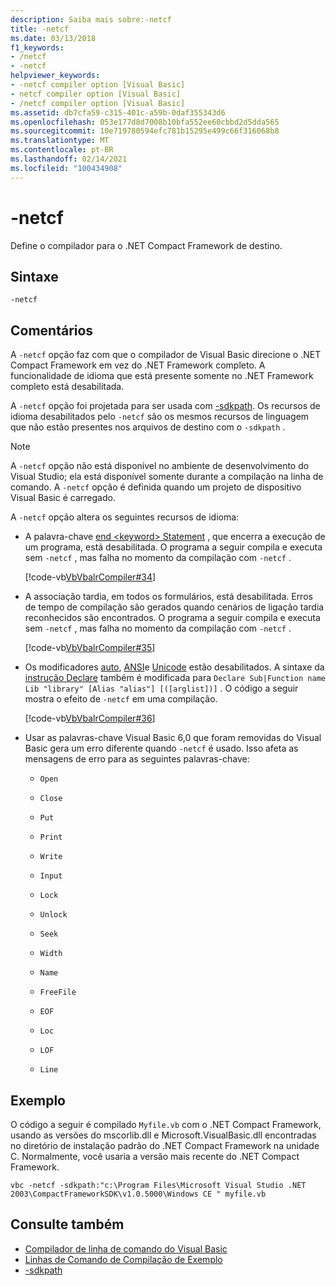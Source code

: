```yaml
---
description: Saiba mais sobre:-netcf
title: -netcf
ms.date: 03/13/2018
f1_keywords:
- /netcf
- -netcf
helpviewer_keywords:
- -netcf compiler option [Visual Basic]
- netcf compiler option [Visual Basic]
- /netcf compiler option [Visual Basic]
ms.assetid: db7cfa59-c315-401c-a59b-0daf355343d6
ms.openlocfilehash: 053e177d8d7008b10bfa552ee60cbbd2d5dda565
ms.sourcegitcommit: 10e719780594efc781b15295e499c66f316068b8
ms.translationtype: MT
ms.contentlocale: pt-BR
ms.lasthandoff: 02/14/2021
ms.locfileid: "100434908"
---
```

# <a name="-netcf"></a>-netcf

Define o compilador para o .NET Compact Framework de destino.

## <a name="syntax"></a>Sintaxe

```console
-netcf
```

## <a name="remarks"></a>Comentários

A `-netcf` opção faz com que o compilador de Visual Basic direcione o .NET Compact Framework em vez do .NET Framework completo. A funcionalidade de idioma que está presente somente no .NET Framework completo está desabilitada.

A `-netcf` opção foi projetada para ser usada com [-sdkpath](sdkpath.md). Os recursos de idioma desabilitados pelo `-netcf` são os mesmos recursos de linguagem que não estão presentes nos arquivos de destino com o `-sdkpath` .

> [!NOTE]
> A `-netcf` opção não está disponível no ambiente de desenvolvimento do Visual Studio; ela está disponível somente durante a compilação na linha de comando. A `-netcf` opção é definida quando um projeto de dispositivo Visual Basic é carregado.

A `-netcf` opção altera os seguintes recursos de idioma:

- A palavra-chave [end \<keyword> Statement](../../language-reference/statements/end-keyword-statement.md) , que encerra a execução de um programa, está desabilitada. O programa a seguir compila e executa sem `-netcf` , mas falha no momento da compilação com `-netcf` .

  [!code-vb[VbVbalrCompiler#34](~/samples/snippets/visualbasic/VS_Snippets_VBCSharp/VbVbalrCompiler/VB/netcf.vb#34)]

- A associação tardia, em todos os formulários, está desabilitada. Erros de tempo de compilação são gerados quando cenários de ligação tardia reconhecidos são encontrados. O programa a seguir compila e executa sem `-netcf` , mas falha no momento da compilação com `-netcf` .

  [!code-vb[VbVbalrCompiler#35](~/samples/snippets/visualbasic/VS_Snippets_VBCSharp/VbVbalrCompiler/VB/OptionStrictOff.vb#35)]

- Os modificadores [auto](../../language-reference/modifiers/auto.md), [ANSI](../../language-reference/modifiers/ansi.md)e [Unicode](../../language-reference/modifiers/unicode.md) estão desabilitados. A sintaxe da [instrução Declare](../../language-reference/statements/declare-statement.md) também é modificada para `Declare Sub|Function name Lib "library" [Alias "alias"] [([arglist])]` . O código a seguir mostra o efeito de `-netcf` em uma compilação.

  [!code-vb[VbVbalrCompiler#36](~/samples/snippets/visualbasic/VS_Snippets_VBCSharp/VbVbalrCompiler/VB/OptionStrictOff.vb#36)]

- Usar as palavras-chave Visual Basic 6,0 que foram removidas do Visual Basic gera um erro diferente quando `-netcf` é usado. Isso afeta as mensagens de erro para as seguintes palavras-chave:

  - `Open`

  - `Close`

  - `Put`

  - `Print`

  - `Write`

  - `Input`

  - `Lock`

  - `Unlock`

  - `Seek`

  - `Width`

  - `Name`

  - `FreeFile`

  - `EOF`

  - `Loc`

  - `LOF`

  - `Line`

## <a name="example"></a>Exemplo

O código a seguir é compilado `Myfile.vb` com o .NET Compact Framework, usando as versões do mscorlib.dll e Microsoft.VisualBasic.dll encontradas no diretório de instalação padrão do .NET Compact Framework na unidade C. Normalmente, você usaria a versão mais recente do .NET Compact Framework.

```console
vbc -netcf -sdkpath:"c:\Program Files\Microsoft Visual Studio .NET 2003\CompactFrameworkSDK\v1.0.5000\Windows CE " myfile.vb
```

## <a name="see-also"></a>Consulte também

- [Compilador de linha de comando do Visual Basic](index.md)
- [Linhas de Comando de Compilação de Exemplo](sample-compilation-command-lines.md)
- [-sdkpath](sdkpath.md)
